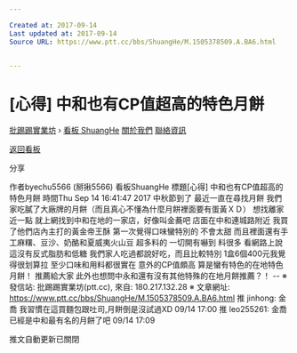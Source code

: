```yaml
---

Created at: 2017-09-14
Last updated at: 2017-09-14
Source URL: https://www.ptt.cc/bbs/ShuangHe/M.1505378509.A.BA6.html


---
```


# [心得] 中和也有CP值超高的特色月餅


[批踢踢實業坊](https://www.ptt.cc/) › [看板 ShuangHe](https://www.ptt.cc/bbs/ShuangHe/index.html) [關於我們](https://www.ptt.cc/about.html) [聯絡資訊](https://www.ptt.cc/contact.html)

[返回看板](https://www.ptt.cc/bbs/ShuangHe/index.html)

分享

作者byechu5566 (掰揪5566)
看板ShuangHe
標題\[心得\] 中和也有CP值超高的特色月餅
時間Thu Sep 14 16:41:47 2017
中秋節到了 最近一直在尋找月餅 我們家吃膩了大廠牌的月餅（而且真心不懂為什麼月餅裡面要有蛋黃ＸＤ） 想找離家近一點 就上網找到中和在地的一家店，好像叫金蕎吧 店面在中和連城路附近 我買了他們店內主打的黃金帝王酥 第一次覺得口味蠻特別的 不會太甜 而且裡面還有手工麻糬、豆沙、奶酪和夏威夷火山豆 超多料的 一切開有嚇到 料很多 看網路上說這沒有反式脂肪和低糖 我們家人吃過都說好吃，而且比較特別 1盒6個400元我覺得很划算拉 至少口味和用料都很實在 意外的CP值頗高 算是蠻有特色的在地特色月餅！ 推薦給大家 此外也想問中永和還有沒有其他特殊的在地月餅推薦？！ -- ※ 發信站: 批踢踢實業坊(ptt.cc), 來自: 180.217.132.28 ※ 文章網址: <https://www.ptt.cc/bbs/ShuangHe/M.1505378509.A.BA6.html>
推 jinhong: 金喬 我習慣在這買麵包跟吐司,月餅倒是沒試過XD 09/14 17:00
推 leo255261: 金喬已經是中和最有名的月餅了吧 09/14 17:09

推文自動更新已關閉

